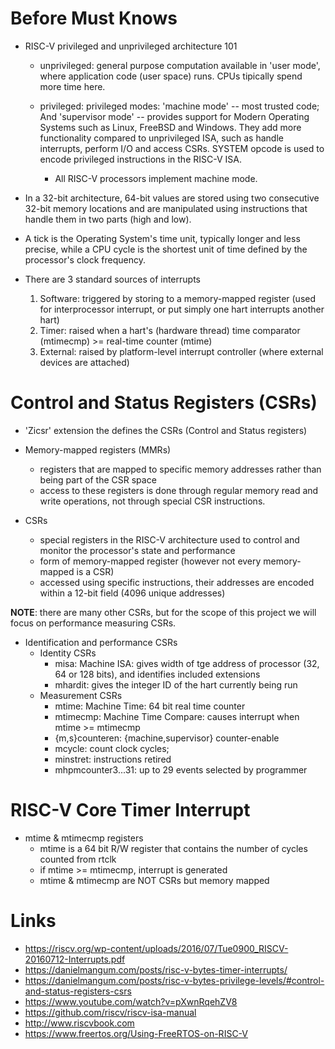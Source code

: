 # Before Must Knows

* RISC-V privileged and unprivileged architecture 101
    * unprivileged: general purpose computation available in 'user mode', where
      application code (user space) runs. CPUs tipically spend more time here.

    * privileged: privileged modes: 'machine mode' -- most trusted code; And
      'supervisor mode' -- provides support for Modern Operating Systems such as Linux,
      FreeBSD and Windows. They add more functionality compared to unprivileged ISA,
      such as handle interrupts, perform I/O and access CSRs. SYSTEM opcode is used to encode
      privileged instructions in the RISC-V ISA.
        * All RISC-V processors implement machine mode.

* In a 32-bit architecture, 64-bit values are stored using two consecutive 32-bit memory 
  locations and are manipulated using instructions that handle them in two parts (high and low).

* A tick is the Operating System's time unit, typically longer and less precise, 
  while a CPU cycle is the shortest unit of time defined by the processor's clock frequency.

* There are 3 standard sources of interrupts
    1. Software: triggered by storing to a memory-mapped register (used for interprocessor interrupt,
       or put simply one hart interrupts another hart)
    2. Timer: raised when a hart's (hardware thread) time comparator (mtimecmp) >= real-time counter (mtime)
    3. External: raised by platform-level interrupt controller (where external devices are attached)

# Control and Status Registers (CSRs)

* 'Zicsr' extension the defines the CSRs (Control and Status registers)

* Memory-mapped registers (MMRs)
    * registers that are mapped to specific memory addresses rather than being part of the CSR space
    * access to these registers is done through regular memory read and write operations, 
      not through special CSR instructions.

* CSRs
    * special registers in the RISC-V architecture used to control and monitor 
      the processor's state and performance
    * form of memory-mapped register (however not every memory-mapped is a CSR)
    * accessed using specific instructions, their addresses are encoded within a
      12-bit field (4096 unique addresses)


**NOTE**: there are many other CSRs, but for the scope of this project we will focus on performance measuring CSRs.

* Identification and performance CSRs
    * Identity CSRs
        * misa: Machine ISA: gives width of tge address of processor (32, 64 or 128 bits), and identifies included extensions
        * mhardit: gives the integer ID of the hart currently being run
    * Measurement CSRs
        * mtime: Machine Time: 64 bit real time counter
        * mtimecmp: Machine Time Compare: causes interrupt when mtime >= mtimecmp
        * {m,s}counteren: {machine,supervisor} counter-enable
        * mcycle: count clock cycles; 
        * minstret: instructions retired
        * mhpmcounter3...31: up to 29 events selected by programmer

# RISC-V Core Timer Interrupt

* mtime & mtimecmp registers
    * mtime is a 64 bit R/W register that contains the number of cycles counted from rtclk
    * if mtime >= mtimecmp, interrupt is generated
    * mtime & mtimecmp are NOT CSRs but memory mapped

# Links

* https://riscv.org/wp-content/uploads/2016/07/Tue0900_RISCV-20160712-Interrupts.pdf
* https://danielmangum.com/posts/risc-v-bytes-timer-interrupts/
* https://danielmangum.com/posts/risc-v-bytes-privilege-levels/#control-and-status-registers-csrs
* https://www.youtube.com/watch?v=pXwnRqehZV8
* https://github.com/riscv/riscv-isa-manual
* http://www.riscvbook.com
* https://www.freertos.org/Using-FreeRTOS-on-RISC-V
